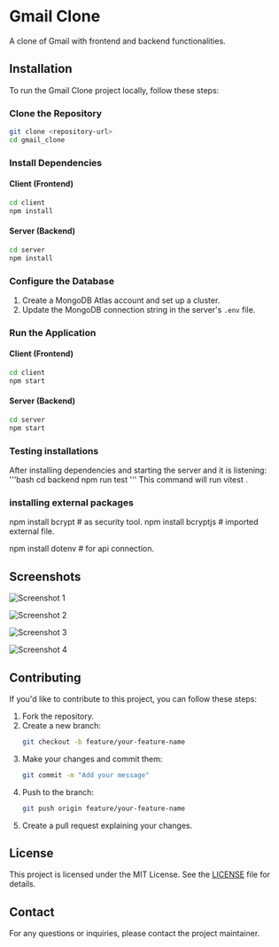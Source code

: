 # Gmail Clone

A clone of Gmail with frontend and backend functionalities. 

## Installation

To run the Gmail Clone project locally, follow these steps:

### Clone the Repository

```bash
git clone <repository-url>
cd gmail_clone
```

### Install Dependencies

#### Client (Frontend)

```bash
cd client
npm install
```

#### Server (Backend)

```bash
cd server
npm install
```

### Configure the Database

1. Create a MongoDB Atlas account and set up a cluster.
2. Update the MongoDB connection string in the server's `.env` file.

### Run the Application

#### Client (Frontend)

```bash
cd client
npm start
```

#### Server (Backend)

```bash
cd server
npm start
```
### Testing installations
After installing dependencies and starting the server and it is listening:
'''bash
cd backend
npm run test 
'''
This command will run vitest .

### installing external packages

npm install bcrypt # as security tool.
npm install bcryptjs # imported external file.

npm install dotenv  # for api connection.




## Screenshots

![Screenshot 1](https://github.com/Lucky4604/gmail/assets/87716511/af3048be-4475-45aa-8c8e-06a0880731f0)

![Screenshot 2](https://github.com/Lucky4604/gmail/assets/87716511/64ad817a-f373-4c1c-8bef-e0e7576b68fe)

![Screenshot 3](https://github.com/Lucky4604/gmail/assets/87716511/e534fc4d-a8a7-4182-a02a-3172ec4ed7e9)

![Screenshot 4](https://github.com/Lucky4604/gmail/assets/87716511/184623f4-a715-43eb-9517-de186246887f)

## Contributing

If you'd like to contribute to this project, you can follow these steps:

1. Fork the repository.
2. Create a new branch:
   ```bash
   git checkout -b feature/your-feature-name
   ```
3. Make your changes and commit them:
   ```bash
   git commit -m "Add your message"
   ```
4. Push to the branch:
   ```bash
   git push origin feature/your-feature-name
   ```
5. Create a pull request explaining your changes.

## License

This project is licensed under the MIT License. See the [LICENSE](LICENSE) file for details.

## Contact

For any questions or inquiries, please contact the project maintainer.

